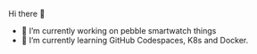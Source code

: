 Hi there 👋

- 🔭 I’m currently working on pebble smartwatch things
- 🌱 I’m currently learning GitHub Codespaces, K8s and Docker.


